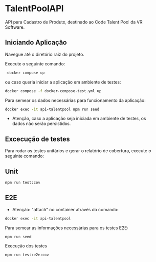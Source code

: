# TalentPoolAPI

API para Cadastro de Produto, destinado ao Code Talent Pool da VR Software.

## Iniciando Aplicação

Navegue até o diretório raiz do projeto.

Execute o seguinte comando:

```bash
 docker compose up
 ```
ou caso queria iniciar a aplicação em ambiente de testes:

 ```bash
 docker compose -f docker-compose-test.yml up
 ```

Para semear os dados necessárias para funcionamento da aplicação:

```bash
docker exec -it api-talentpool npm run seed
```

 - Atenção, caso a aplicação seja iniciada em ambiente de testes, os dados não serão persistidos.

## Excecução de testes

Para rodar os testes unitários e gerar o relatório de cobertura, execute o seguinte comando:

## Unit

```bash
npm run test:cov
```

## E2E

 - Atenção: "attach" no container através do comando:

```bash
docker exec -it api-talentpool
```

Para semear as informações necessárias para os testes E2E:

```bash
npm run seed
```

Execução dos testes

```bash
npm run test:e2e:cov
```
